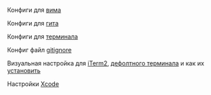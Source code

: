 Конфиги для [вима](./vimrc.md)

Конфиги для [гита](./gitconfig.md)

Конфиги для [терминала](./bashrc.md)

Конфиг файл [gitignore](../.gitignore)

Визуальная настройка для [iTerm2](./Terminal+iTerm2/CustomEldarProfileiTerm2.json), [дефолтного терминала](./Terminal+iTerm2/CustomProfileEldarTerminal.terminal) и как их [установить](https://github.com/eldaroid/iosBasics/blob/master/Configs/Terminal%2BiTerm2/HowToUseCustomProfileFiles.md)

Настройки [Xcode](https://github.com/eldaroid/iosBasics/blob/master/Configs/XcodeSettingShortcutsDebugging.md)

